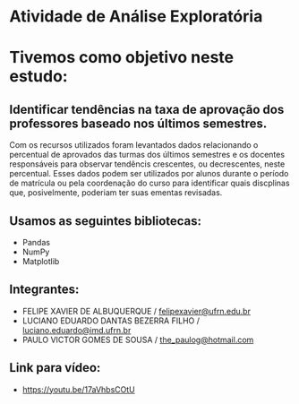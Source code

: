 # Atividade de Análise Exploratória

# Tivemos como objetivo neste estudo:

## Identificar tendências na taxa de aprovação dos professores baseado nos últimos semestres.
  Com os recursos utilizados foram levantados dados relacionando o percentual de aprovados das turmas dos últimos semestres e os docentes responsáveis para observar tendêncis crescentes, ou decrescentes, neste percentual. Esses dados podem ser utilizados por alunos durante o período de matrícula ou pela coordenação do curso para identificar quais discplinas que, posivelmente, poderiam ter suas ementas revisadas.
  
## Usamos as seguintes bibliotecas:
- Pandas
- NumPy
- Matplotlib

## Integrantes: 
- FELIPE XAVIER DE ALBUQUERQUE / felipexavier@ufrn.edu.br
- LUCIANO EDUARDO DANTAS BEZERRA FILHO / luciano.eduardo@imd.ufrn.br
- PAULO VICTOR GOMES DE SOUSA / the_paulog@hotmail.com

## Link para vídeo:
-  https://youtu.be/17aVhbsCOtU
